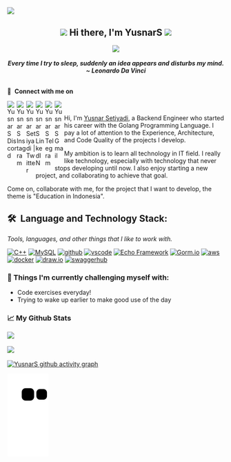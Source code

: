 <div>
<img align="center" src="https://i.imgur.com/4ASafy0.png">
</div>

<h2 align="center">
  <img src="https://media.giphy.com/media/41SIOpeqCfIru/giphy.gif" width="24px"> Hi there, I'm YusnarS 
  <img src="https://media.giphy.com/media/hvRJCLFzcasrR4ia7z/giphy.gif" width="28">
</h2>

<p align="center">
  <a href="https://github.com/DenverCoder1/readme-typing-svg"><img src="https://readme-typing-svg.herokuapp.com?lines=Junior+Backend+Engineer;Informatics+Engineering+Student;Problem%20Solver;Always%20learning%20New%20Things&center=true&width=500&height=50"></a>
</p>

<p align='center'><em><b>Every time I try to sleep, suddenly an idea appears and disturbs my mind.</b></em>
<br/>
 <em><b>~ Leonardo Da Vinci</b></em>
<br><br/>

🔗 &nbsp;**Connect with me on**

<p align="left">
<a href="https://discordapp.com/channels/@me/yusnarstyd#0276/">
  <img align="left" alt="YusnarS Discord" width="22px" src="https://raw.githubusercontent.com/peterthehan/peterthehan/master/assets/discord.svg" />
</a>

<a href="https://www.instagram.com/yusnars_/">
  <img align="left" alt="YusnarS Instagram" width="22px" src="https://raw.githubusercontent.com/rahuldkjain/github-profile-readme-generator/master/src/images/icons/Social/instagram.svg" />
</a>

<a href="https://twitter.com/setiyadi_yusnar">
  <img align="left" alt="Yusnar Setiyadi | Twitter" width="22px" src="https://raw.githubusercontent.com/peterthehan/peterthehan/master/assets/twitter.svg" />
</a>

<a href="https://www.linkedin.com/in/yusnar-setiyadi-82b079252/">
  <img align="left" alt="YusnarS LinkedIN" width="22px" src="https://raw.githubusercontent.com/peterthehan/peterthehan/master/assets/linkedin.svg" />
</a>

<a href="https://t.me/yusnarstyd">
  <img align="left" alt="YusnarS Telegram" width="22px" src="https://upload.wikimedia.org/wikipedia/commons/8/82/Telegram_logo.svg" />
</a>

<a href="https://t.me/yusnarstyd">
  <img align="left" alt="YusnarS Gmail" width="22px" src="https://upload.wikimedia.org/wikipedia/commons/7/7e/Gmail_icon_%282020%29.svg" />
</a>

<br />
</h1>

Hi, I'm [Yusnar Setiyadi](https://github.com/yusnarsetiyadi), a Backend Engineer who started his career with the Golang Programming Language. I pay a lot of attention to the Experience, Architecture, and Code Quality of the projects I develop.

My ambition is to learn all technology in IT field. I really like technology, especially with technology that never stops developing until now. I also enjoy starting a new project, and collaborating to achieve that goal.

Come on, collaborate with me, for the project that I want to develop, the theme is "Education in Indonesia".

## 🛠 **&nbsp;Language and Technology Stack:** 
<i>Tools, languages, and other things that I like to work with.</i> 

<a href="https://go.dev/" target="_blank" rel="noreferrer"><img src="https://go.dev/blog/go-brand/Go-Logo/SVG/Go-Logo_Aqua.svg" height="30" alt="C++" /></a>
<a href="https://www.mysql.com/" target="_blank" rel="noreferrer"><img src="https://raw.githubusercontent.com/danielcranney/readme-generator/main/public/icons/skills/mysql-colored.svg" height="30" alt="MySQL" /></a>
<a href="https://github.com/" target="_blank" rel="noreferrer"><img src="https://cdn4.iconfinder.com/data/icons/iconsimple-logotypes/512/github-512.png" height="30" alt="github" /></a>
<a href="https://code.visualstudio.com/" target="_blank" rel="noreferrer"><img src="https://upload.wikimedia.org/wikipedia/commons/thumb/9/9a/Visual_Studio_Code_1.35_icon.svg/1024px-Visual_Studio_Code_1.35_icon.svg.png" height="30" alt="vscode" /></a>
<a href="https://echo.labstack.com/" target="_blank" rel="noreferrer"><img src="https://avatars.githubusercontent.com/u/2624634?s=200&v=4" height="30" alt="Echo Framework" /></a>
<a href="https://gorm.io/" target="_blank" rel="noreferrer"><img src="https://avatars.githubusercontent.com/u/15127678?s=200&v=4" height="30" alt="Gorm.io" /></a>
<a href="https://aws.amazon.com/id/free/?trk=1c14a165-38db-4a0e-9720-b7f90102cdee&sc_channel=ps&s_kwcid=AL!4422!3!580993131488!e!!g!!aws&ef_id=Cj0KCQiAiJSeBhCCARIsAHnAzT9lpNqQ6prsd7hqrCcqhGVLLxA9WhG84yCFJNM0_Z9hqHziGHEL6wkaAv4YEALw_wcB:G:s&s_kwcid=AL!4422!3!580993131488!e!!g!!aws" target="_blank" rel="noreferrer"><img src="https://futurumresearch.com/wp-content/uploads/2020/01/aws-logo-1280x720.png" height="30" alt="aws" /></a>
<a href="https://www.docker.com/" target="_blank" rel="noreferrer"><img src="https://www.docker.com/wp-content/uploads/2022/03/vertical-logo-monochromatic.png" height="30" alt="docker" /></a>
<a href="https://app.diagrams.net" target="_blank" rel="noreferrer"><img src="https://upload.wikimedia.org/wikipedia/commons/3/3e/Diagrams.net_Logo.svg" height="30" alt="draw.io" /></a>
<a href="https://app.swaggerhub.com" target="_blank" rel="noreferrer"><img src="https://seeklogo.com/images/S/swaggerhub-logo-52BE4455D6-seeklogo.com.png" height="30" alt="swaggerhub" /></a>

### 💪&nbsp;Things I'm currently challenging myself with:
- Code exercises everyday!
- Trying to wake up earlier to make good use of the day

### 📈&nbsp;My Github Stats

<a href="https://github.com/yusnarsetiyadi">
<img src="https://github-stats-alpha.vercel.app/api?username=yusnarsetiyadi&cc=000000&tc=FFFFFF&ic=fff&bc=0000">
</a>
  
<a href="https://github.com/yusnarsetiyadi"><img src="https://github-readme-streak-stats.herokuapp.com/?user=yusnarsetiyadi&stroke=ffffff&background=000000&ring=0891b2&fire=FF0000&currStreakNum=ffffff&currStreakLabel=0891b2&sideNums=ffffff&sideLabels=ffffff&dates=ffffff&hide_border=true" /></a>

[![YusnarS github activity graph](https://github-readme-activity-graph.cyclic.app/graph?username=yusnarsetiyadi&theme=high-contrast&custom_title=Yusnar%20Setiyadi's%20Contribution%20Graph)](https://github.com/ashutosh00710/github-readme-activity-graph)

![Snake animation](https://github.com/yusnarsetiyadi/yusnarsetiyadi/blob/output/github-contribution-grid-snake.svg)
